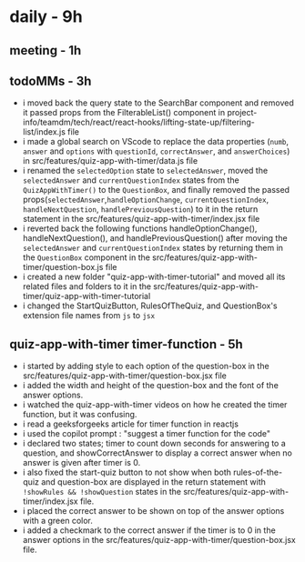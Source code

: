 # daily - 9h

## meeting - 1h

## todoMMs - 3h
* i moved back the query state to the SearchBar component and removed it passed props from the FilterableList() component in project-info/teamdm/tech/react/react-hooks/lifting-state-up/filtering-list/index.js file
* i made a global search on VScode to replace the data properties (`numb`, `answer` and `options` with `questionId`, `correctAnswer`, and `answerChoices`) in src/features/quiz-app-with-timer/data.js file
* i renamed the `selectedOption` state to `selectedAnswer`, moved the `selectedAnswer` and `currentQuestionIndex` states from the `QuizAppWithTimer()` to the `QuestionBox`, and finally removed the passed props(`selectedAnswer`,`handleOptionChange`, `currentQuestionIndex`, `handleNextQuestion`, `handlePreviousQuestion`) to it in the return statement in the src/features/quiz-app-with-timer/index.jsx file
* i reverted back the following functions  handleOptionChange(), handleNextQuestion(), and handlePreviousQuestion() after moving the `selectedAnswer` and `currentQuestionIndex` states by returning them in the `QuestionBox` component in the src/features/quiz-app-with-timer/question-box.js file
* i created a new folder "quiz-app-with-timer-tutorial" and moved all its related files and folders to it in the src/features/quiz-app-with-timer/quiz-app-with-timer-tutorial  
* i changed the StartQuizButton, RulesOfTheQuiz, and QuestionBox's extension file names from `js` to `jsx` 

## quiz-app-with-timer timer-function - 5h
* i started by adding style to each option of the question-box in the src/features/quiz-app-with-timer/question-box.jsx file
* i added the width and height of the question-box and the font of the answer options.
* i watched the quiz-app-with-timer videos on how he created the timer function, but it was confusing.
* i read a geeksforgeeks article for timer function in reactjs
* i used the copilot prompt : "suggest a timer function for the code"
* i declared two states; timer to count down seconds for answering to a question, and showCorrectAnswer to display a correct answer when no answer is given after timer is 0.
* i also fixed the start-quiz button to not show when both rules-of-the-quiz and question-box are displayed in the return statement with `!showRules && !showQuestion` states in the src/features/quiz-app-with-timer/index.jsx file.
* i placed the correct answer to be shown on top of the answer options with a green color.
* i added a checkmark to the correct answer if the timer is to 0 in the answer options in the src/features/quiz-app-with-timer/question-box.jsx file.